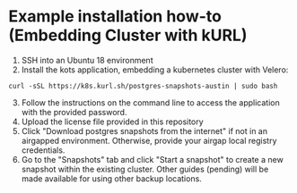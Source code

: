 # Example installation how-to (Embedding Cluster with kURL) 

1. SSH into an Ubuntu 18 environment
2. Install the kots application, embedding a kubernetes cluster with Velero: 
```
curl -sSL https://k8s.kurl.sh/postgres-snapshots-austin | sudo bash
```
3. Follow the instructions on the command line to access the application with the provided password. 
4. Upload the license file provided in this repository
5. Click "Download postgres snapshots from the internet" if not in an airgapped environment. Otherwise, provide your airgap local registry credentials. 
6. Go to the "Snapshots" tab and click "Start a snapshot" to create a new snapshot within the existing cluster. Other guides (pending) will be made available for using other backup locations.   
